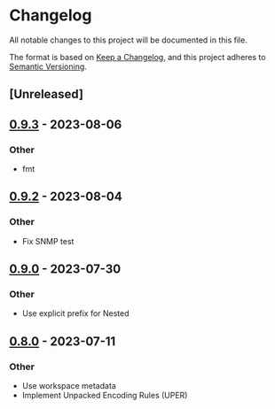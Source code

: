 # Changelog
All notable changes to this project will be documented in this file.

The format is based on [Keep a Changelog](https://keepachangelog.com/en/1.0.0/),
and this project adheres to [Semantic Versioning](https://semver.org/spec/v2.0.0.html).

## [Unreleased]

## [0.9.3](https://github.com/XAMPPRocky/rasn/compare/rasn-snmp-v0.9.2...rasn-snmp-v0.9.3) - 2023-08-06

### Other
- fmt

## [0.9.2](https://github.com/XAMPPRocky/rasn/compare/rasn-snmp-v0.9.1...rasn-snmp-v0.9.2) - 2023-08-04

### Other
- Fix SNMP test

## [0.9.0](https://github.com/XAMPPRocky/rasn/compare/rasn-snmp-v0.8.2...rasn-snmp-v0.9.0) - 2023-07-30

### Other
- Use explicit prefix for Nested

## [0.8.0](https://github.com/XAMPPRocky/rasn/compare/rasn-snmp-v0.7.0...rasn-snmp-v0.8.0) - 2023-07-11

### Other
- Use workspace metadata
- Implement Unpacked Encoding Rules (UPER)
